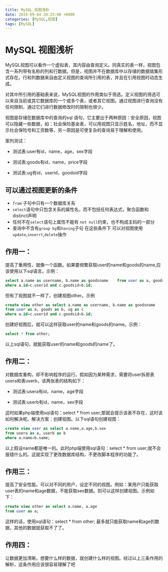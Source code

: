```yaml
---
title: MySQL_视图浅析
date: 2019-09-04 20:25:00 +0800
categories: [MySQL,视图]
tags: [MySQL]
---
```


# MySQL 视图浅析


MySQL视图可以看作一个虚拟表，其内容由查询定义。同真实的表一样，视图包含一系列带有名称的列和行数据。但是，视图并不在数据库中以存储的数据值集形式存在。行和列数据来自由定义视图的查询所引用的表，并且在引用视图时动态生成。

对其中所引用的基础表来说，MySQL视图的作用类似于筛选。定义视图的筛选可以来自当前或其它数据库的一个或多个表，或者其它视图。通过视图进行查询没有任何限制，通过它们进行数据修改时的限制也很少。

视图是存储在数据库中的查询的sql 语句，它主要出于两种原因：安全原因，视图可以隐藏一些数据，如：社会保险基金表，可以用视图只显示姓名，地址，而不显示社会保险号和工资数等，另一原因是可使复杂的查询易于理解和使用。

案列测试：

- 测试表:user有id，name，age，sex字段

- 测试表:goods有id，name，price字段

- 测试表:ug有id，userid，goodsid字段

## 可以通过视图更新的条件

- `from` 子句中只有一个数据库关系
- `select`语句中只包含关系的属性名，而不包括任何表达式，聚合函数和distinct声明
- 任何不在`select`语句上属性不能有 `not null`约束，也不构成主码的一部分
- 查询中不含有`group by`和`having`子句
在这些条件下 可以对视图使用`update`,`inserrt`,`delete`操作


## 作用一：

提高了重用性，就像一个函数。如果要频繁获取user的name和goods的name,应该使用以下sql语言。示例：
```sql
select a.name as username, b.name as goodsname    from user as a, goods as b, ug as c 
where a.id=c.userid and c.goodsid=b.id;
```


但有了视图就不一样了，创建视图other。示例
```sql
create view other as select a.name as username, b.name as goodsname 
from user as a, goods as b, ug as c 
where a.id=c.userid and c.goodsid=b.id;
```


创建好视图后，就可以这样获取user的name和goods的name。示例：

```sql
select * from other;
```

以上sql语句，就能获取user的name和goods的name了。

## 作用二：

对数据库重构，却不影响程序的运行。假如因为某种需求，需要将user拆房表usera和表userb，该两张表的结构如下：

- 测试表:usera有id，name，age字段

- 测试表:userb有id，name，sex字段

这时如果php端使用sql语句：select * from user;那就会提示该表不存在，这时该如何解决呢。解决方案：创建视图。以下sql语句创建视图：
```sql
create view user as select a.name,a.age,b.sex
from usera as a, userb as b 
where a.name=b.name;
```

以上假设name都是唯一的。此时php端使用sql语句：select * from user;就不会报错什么的。这就实现了更改数据库结构，不更改脚本程序的功能了。


## 作用三：

提高了安全性能。可以对不同的用户，设定不同的视图。例如：某用户只能获取user表的name和age数据，不能获取sex数据。则可以这样创建视图。示例如下：

```sql
create view other as select a.name, a.age 
from user as a;
```
这样的话，使用sql语句：select * from other; 最多就只能获取name和age的数据，其他的数据就获取不了了。

## 作用四：

让数据更加清晰。想要什么样的数据，就创建什么样的视图。经过以上三条作用的解析，这条作用应该很容易理解了吧